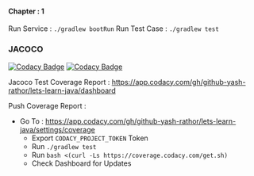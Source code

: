 #### Chapter : 1


Run Service : `./gradlew bootRun`
Run Test Case : `./gradlew test`


### JACOCO

[![Codacy Badge](https://app.codacy.com/project/badge/Grade/bc5ab4ff9eca4e26af0a50b97f9e3519)](https://www.codacy.com/gh/YashRathors/Lets_Learn/dashboard?utm_source=github.com&amp;utm_medium=referral&amp;utm_content=YashRathors/Lets_Learn&amp;utm_campaign=Badge_Grade)  [![Codacy Badge](https://app.codacy.com/project/badge/Coverage/bc5ab4ff9eca4e26af0a50b97f9e3519)](https://www.codacy.com/gh/YashRathors/Lets_Learn/dashboard?utm_source=github.com&utm_medium=referral&utm_content=YashRathors/Lets_Learn&utm_campaign=Badge_Coverage)

Jacoco Test Coverage Report : https://app.codacy.com/gh/github-yash-rathor/lets-learn-java/dashboard

Push Coverage Report :

- Go To : https://app.codacy.com/gh/github-yash-rathor/lets-learn-java/settings/coverage
    - Export `CODACY_PROJECT_TOKEN` Token
    - Run `./gradlew test`
    - Run `bash <(curl -Ls https://coverage.codacy.com/get.sh)`
    - Check Dashboard for Updates


